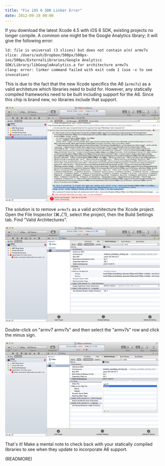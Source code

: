 ```yaml
---
title: "Fix iOS 6 SDK Linker Error"
date: 2012-09-19 00:00
---
```


If you download the latest Xcode 4.5 with iOS 6 SDK, existing projects no longer compile. A common one might be the Google Analytics library; it will give the following error:

```
ld: file is universal (3 slices) but does not contain a(n) armv7s slice: /Users/ash/Dropbox/500px/500px-ios/500px/ExternalLibraries/Google Analytics SDK/Library/libGoogleAnalytics.a for architecture armv7s
clang: error: linker command failed with exit code 1 (use -v to see invocation)
```

This is due to the fact that the new Xcode specifics the A6 (`armv7s`) as a valid architeture which libraries need to build for. However, any statically compiled frameworks need to be built including support for the A6. Since this chip is brand new, no libraries include that support.

 ![](/img/import/blog/fix-ios-6-sdk-linker-error/88FE0C083DF344C291DB1F4E5BAB2C6F.png)

The solution is to remove `armv7s` as a valid architecture the Xcode project. Open the File Inspector (⌘⎇1), select the project, then the Build Settings tab. Find "Valid Architectures".

 ![](/img/import/blog/fix-ios-6-sdk-linker-error/3FA67A3329D14076BF9F1B115F881945.png)

Double-click on "armv7 armv7s" and then select the "armv7s" row and click the minus sign.

 ![](/img/import/blog/fix-ios-6-sdk-linker-error/6E04343357884D05AFDC088AFF7039EF.png)

That's it! Make a mental note to check back with your statically compiled libraries to see when they update to incorporate A6 support.

(READMORE)
